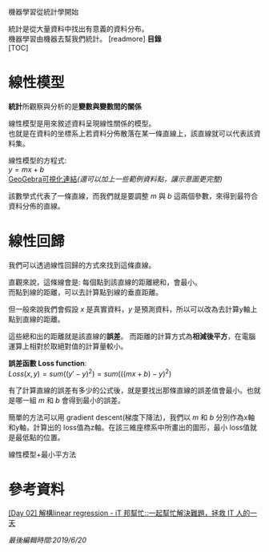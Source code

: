 機器學習從統計學開始

統計是從大量資料中找出有意義的資料分布。  
機器學習由機器去幫我們統計。
[readmore]
**目錄**  
[TOC]
# 線性模型
**統計**所觀察與分析的是**變數與變數間的關係**

線性模型是用來敘述資料呈現線性關係的模型。  
也就是在資料的坐標系上若資料分佈散落在某一條直線上，該直線就可以代表該資料集。

線性模型的方程式:  
$y=mx+b$  
[GeoGebra可視化連結](https://www.geogebra.org/graphing/a762zpwj)*(還可以加上一些範例資料點，讓示意圖更完整)*

該數學式代表了一條直線，而我們就是要調整 $m$ 與 $b$ 這兩個參數，來得到最符合資料分佈的直線。
# 線性回歸
我們可以透過線性回歸的方式來找到這條直線。

直觀來說，這條線會是: 每個點到該直線的距離總和，會最小。  
而點到線的距離，可以去計算點到線的垂直距離。

但一般來說我們會假設 $x$ 是真實資料，$y$ 是預測資料，所以可以改為去計算y軸上點到直線的距離。

這些總和出的距離就是該直線的**誤差**。
而距離的計算方式為**相減後平方**，在電腦運算上相對於取絕對值的計算量較小。

**誤差函數 Loss function**:  
$Loss(x, y) = sum( (y' - y)^2 ) = sum( ( (mx + b) - y)^2 )$

有了計算直線的誤差有多少的公式後，就是要找出那條直線的誤差值會最小。也就是哪一組 $m$ 和 $b$ 會得到最小的誤差。

簡單的方法可以用 gradient descent(梯度下降法)，我們以 $m$ 和 $b$ 分別作為x軸和y軸，計算出的 loss值為z軸。在該三維座標系中所畫出的圖形，最小 loss值就是最低點的位置。

線性模型+最小平方法
# 參考資料
[[Day 02] 解構linear regression - iT 邦幫忙::一起幫忙解決難題，拯救 IT 人的一天](https://ithelp.ithome.com.tw/articles/10186338)

*最後編輯時間:2019/6/20*

<!--tags:
-->
<!--stackedit_data:
eyJoaXN0b3J5IjpbMTg3MzI0MjQ4OSwxMzE3MTk3MzM1LC01MD
k0NDMwNjIsLTQ4NzMzMDQ4NCwyMDIxMDc5NjA3LC03MTA2MDE5
NTUsLTExNzc0NDk2NjEsMTkzNDQ3MTg2MywtMTcwNjAwODAxNy
w3MzE5NjI3NjksMTMyNDQxMDU5NSw3MTg0MzQ3MTcsMTc0NDM2
NDA5M119
-->